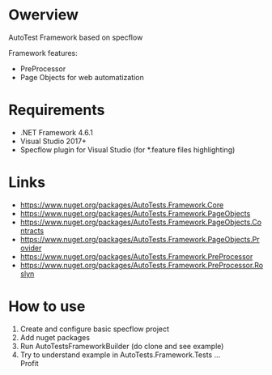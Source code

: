 # Owerview

AutoTest Framework based on specflow

Framework features:
- PreProcessor
- Page Objects for web automatization

# Requirements
- .NET Framework 4.6.1
- Visual Studio 2017+
- Specflow plugin for Visual Studio (for *.feature files highlighting)

# Links

- https://www.nuget.org/packages/AutoTests.Framework.Core
- https://www.nuget.org/packages/AutoTests.Framework.PageObjects
- https://www.nuget.org/packages/AutoTests.Framework.PageObjects.Contracts
- https://www.nuget.org/packages/AutoTests.Framework.PageObjects.Provider
- https://www.nuget.org/packages/AutoTests.Framework.PreProcessor
- https://www.nuget.org/packages/AutoTests.Framework.PreProcessor.Roslyn

# How to use
1) Create and configure basic specflow project
2) Add nuget packages
3) Run AutoTestsFrameworkBuilder (do clone and see example)
4) Try to understand example in AutoTests.Framework.Tests
...  
Profit
